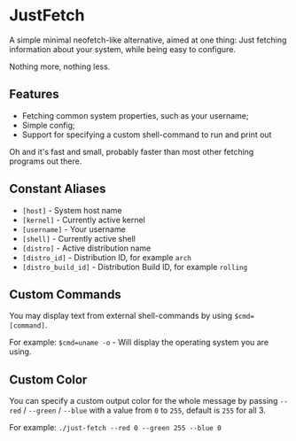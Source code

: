 # JustFetch
A simple minimal neofetch-like alternative, aimed at one thing: Just fetching information about your system, while being easy to configure.

Nothing more, nothing less.

## Features
- Fetching common system properties, such as your username;
- Simple config;
- Support for specifying a custom shell-command to run and print out

Oh and it's fast and small, probably faster than most other fetching programs out there.

## Constant Aliases
- `[host]` - System host name
- `[kernel]` - Currently active kernel
- `[username]` - Your username
- `[shell]` - Currently active shell
- `[distro]` - Active distribution name
- `[distro_id]` - Distribution ID, for example `arch`
- `[distro_build_id]` - Distribution Build ID, for example `rolling`

## Custom Commands
You may display text from external shell-commands by using `$cmd=[command]`.

For example: `$cmd=uname -o` - Will display the operating system you are using.

## Custom Color
You can specify a custom output color for the whole message by passing `--red` / `--green` / `--blue` with a value from `0` to `255`, default is `255` for all 3.

For example: `./just-fetch --red 0 --green 255 --blue 0`
